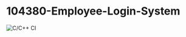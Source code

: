 # 104380-Employee-Login-System

![C/C++ CI](https://github.com/johnjw12/104380-Employee-Login-System/workflows/C/C++%20CI/badge.svg)
